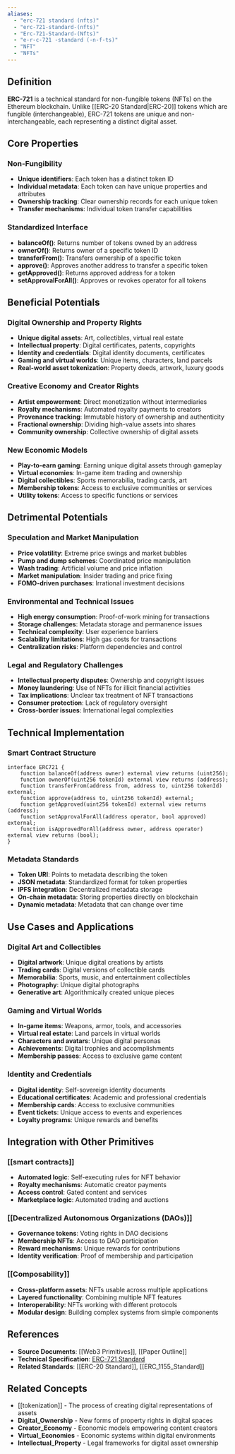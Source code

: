 ```yaml
---
aliases:
  - "erc-721 standard (nfts)"
  - "erc-721-standard-(nfts)"
  - "Erc-721-Standard-(Nfts)"
  - "e-r-c-721 -standard (-n-f-ts)"
  - "NFT"
  - "NFTs"
---
```



## Definition

**ERC-721** is a technical standard for non-fungible tokens (NFTs) on the Ethereum blockchain. Unlike [[ERC-20 Standard|ERC-20]] tokens which are fungible (interchangeable), ERC-721 tokens are unique and non-interchangeable, each representing a distinct digital asset.

## Core Properties

### Non-Fungibility
- **Unique identifiers**: Each token has a distinct token ID
- **Individual metadata**: Each token can have unique properties and attributes
- **Ownership tracking**: Clear ownership records for each unique token
- **Transfer mechanisms**: Individual token transfer capabilities

### Standardized Interface
- **balanceOf()**: Returns number of tokens owned by an address
- **ownerOf()**: Returns owner of a specific token ID
- **transferFrom()**: Transfers ownership of a specific token
- **approve()**: Approves another address to transfer a specific token
- **getApproved()**: Returns approved address for a token
- **setApprovalForAll()**: Approves or revokes operator for all tokens

## Beneficial Potentials

### Digital Ownership and Property Rights
- **Unique digital assets**: Art, collectibles, virtual real estate
- **Intellectual property**: Digital certificates, patents, copyrights
- **Identity and credentials**: Digital identity documents, certificates
- **Gaming and virtual worlds**: Unique items, characters, land parcels
- **Real-world asset tokenization**: Property deeds, artwork, luxury goods

### Creative Economy and Creator Rights
- **Artist empowerment**: Direct monetization without intermediaries
- **Royalty mechanisms**: Automated royalty payments to creators
- **Provenance tracking**: Immutable history of ownership and authenticity
- **Fractional ownership**: Dividing high-value assets into shares
- **Community ownership**: Collective ownership of digital assets

### New Economic Models
- **Play-to-earn gaming**: Earning unique digital assets through gameplay
- **Virtual economies**: In-game item trading and ownership
- **Digital collectibles**: Sports memorabilia, trading cards, art
- **Membership tokens**: Access to exclusive communities or services
- **Utility tokens**: Access to specific functions or services

## Detrimental Potentials

### Speculation and Market Manipulation
- **Price volatility**: Extreme price swings and market bubbles
- **Pump and dump schemes**: Coordinated price manipulation
- **Wash trading**: Artificial volume and price inflation
- **Market manipulation**: Insider trading and price fixing
- **FOMO-driven purchases**: Irrational investment decisions

### Environmental and Technical Issues
- **High energy consumption**: Proof-of-work mining for transactions
- **Storage challenges**: Metadata storage and permanence issues
- **Technical complexity**: User experience barriers
- **Scalability limitations**: High gas costs for transactions
- **Centralization risks**: Platform dependencies and control

### Legal and Regulatory Challenges
- **Intellectual property disputes**: Ownership and copyright issues
- **Money laundering**: Use of NFTs for illicit financial activities
- **Tax implications**: Unclear tax treatment of NFT transactions
- **Consumer protection**: Lack of regulatory oversight
- **Cross-border issues**: International legal complexities

## Technical Implementation

### Smart Contract Structure
```solidity
interface ERC721 {
    function balanceOf(address owner) external view returns (uint256);
    function ownerOf(uint256 tokenId) external view returns (address);
    function transferFrom(address from, address to, uint256 tokenId) external;
    function approve(address to, uint256 tokenId) external;
    function getApproved(uint256 tokenId) external view returns (address);
    function setApprovalForAll(address operator, bool approved) external;
    function isApprovedForAll(address owner, address operator) external view returns (bool);
}
```

### Metadata Standards
- **Token URI**: Points to metadata describing the token
- **JSON metadata**: Standardized format for token properties
- **IPFS integration**: Decentralized metadata storage
- **On-chain metadata**: Storing properties directly on blockchain
- **Dynamic metadata**: Metadata that can change over time

## Use Cases and Applications

### Digital Art and Collectibles
- **Digital artwork**: Unique digital creations by artists
- **Trading cards**: Digital versions of collectible cards
- **Memorabilia**: Sports, music, and entertainment collectibles
- **Photography**: Unique digital photographs
- **Generative art**: Algorithmically created unique pieces

### Gaming and Virtual Worlds
- **In-game items**: Weapons, armor, tools, and accessories
- **Virtual real estate**: Land parcels in virtual worlds
- **Characters and avatars**: Unique digital personas
- **Achievements**: Digital trophies and accomplishments
- **Membership passes**: Access to exclusive game content

### Identity and Credentials
- **Digital identity**: Self-sovereign identity documents
- **Educational certificates**: Academic and professional credentials
- **Membership cards**: Access to exclusive communities
- **Event tickets**: Unique access to events and experiences
- **Loyalty programs**: Unique rewards and benefits

## Integration with Other Primitives

### [[smart contracts]]
- **Automated logic**: Self-executing rules for NFT behavior
- **Royalty mechanisms**: Automatic creator payments
- **Access control**: Gated content and services
- **Marketplace logic**: Automated trading and auctions

### [[Decentralized Autonomous Organizations (DAOs)]]
- **Governance tokens**: Voting rights in DAO decisions
- **Membership NFTs**: Access to DAO participation
- **Reward mechanisms**: Unique rewards for contributions
- **Identity verification**: Proof of membership and participation

### [[Composability]]
- **Cross-platform assets**: NFTs usable across multiple applications
- **Layered functionality**: Combining multiple NFT features
- **Interoperability**: NFTs working with different protocols
- **Modular design**: Building complex systems from simple components

## References

- **Source Documents**: [[Web3 Primitives]], [[Paper Outline]]
- **Technical Specification**: [ERC-721 Standard](https://eips.ethereum.org/EIPS/eip-721)
- **Related Standards**: [[ERC-20 Standard]], [[ERC_1155_Standard]]

## Related Concepts

- [[tokenization]] - The process of creating digital representations of assets
- **Digital_Ownership** - New forms of property rights in digital spaces
- **Creator_Economy** - Economic models empowering content creators
- **Virtual_Economies** - Economic systems within digital environments
- **Intellectual_Property** - Legal frameworks for digital asset ownership
